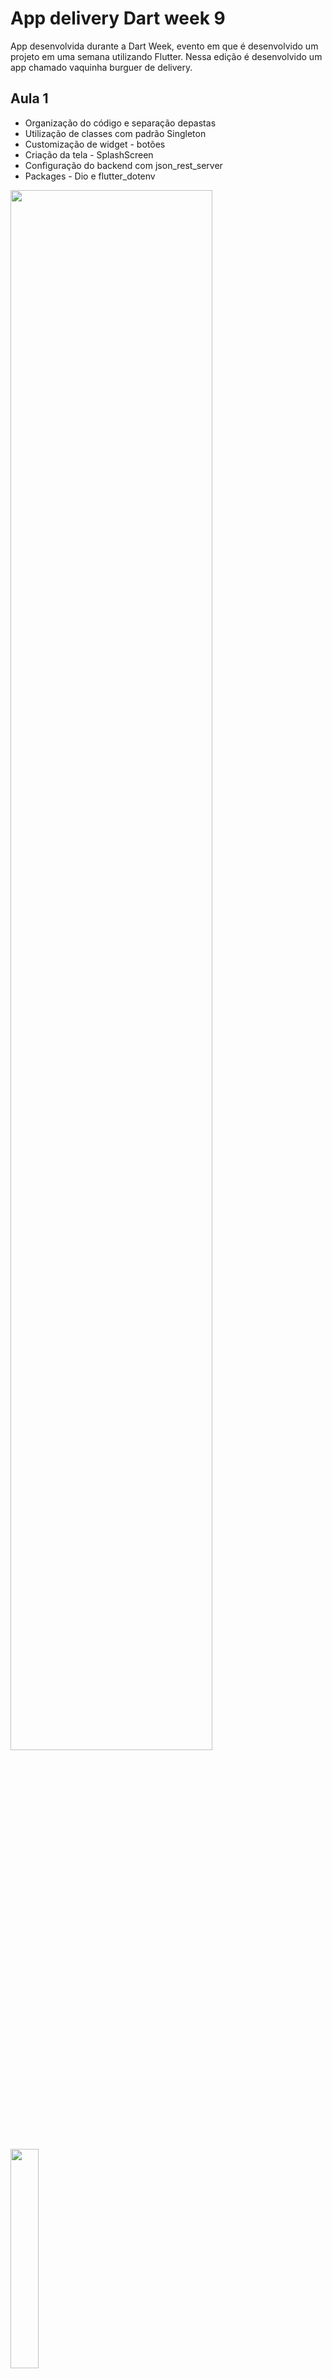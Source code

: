 # App delivery Dart week 9

App desenvolvida durante a Dart Week, evento em que é desenvolvido um projeto em uma semana utilizando Flutter.
Nessa edição é desenvolvido um app chamado vaquinha burguer de delivery.

## Aula 1
- Organização do código e separação depastas
- Utilização de classes com padrão Singleton
- Customização de widget - botões
- Criação da tela - SplashScreen
- Configuração do backend com json_rest_server
- Packages - Dio e flutter_dotenv


<p><img width="80%" src="https://github.com/giseletoledo/dw9_delivery_api/blob/master/postman_produtos.png"/></p>
<p><img width="30%" src="https://github.com/giseletoledo/dw9_delivery_api/blob/master/Screenshot_1675303556.png"/></p>
Detalhes sobre as aulas.



## Aula 2
- Criação do Model - produtos
- Utilização de SOLID na criação de interfaces
- Serialização de JSON
- Criação do Repository - produtos (endpoint)
- Gerenciamento de estados com Provider
- Separando Multiprovider do main.dart
- AppBar customizada
- Tela de lista de produtos
- Formatação de valor monetário - packages intl 
- Estruturando com Bloc - packages bloc flutter_bloc e equatable
- Loader customizado com o package loader animation widget e snackbar
- Adiciona dev dependencies - build_runner e match_generator

<p><img width="30%" src="https://github.com/giseletoledo/dw9_delivery_api/blob/master/Screenshot_1675437441.png"/>
<img width="30%" src="https://github.com/giseletoledo/dw9_delivery_api/blob/master/vakinha_burguer.gif"/>
</p>


